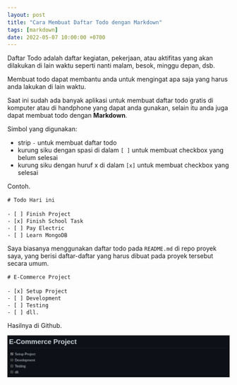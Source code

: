 ```yaml
---
layout: post
title: "Cara Membuat Daftar Todo dengan Markdown"
tags: [markdown]
date: 2022-05-07 10:00:00 +0700
---
```


Daftar Todo adalah daftar kegiatan, pekerjaan, atau aktifitas yang akan dilakukan di lain waktu seperti nanti malam, besok, minggu depan, dsb.

Membuat todo dapat membantu anda untuk mengingat apa saja yang harus anda lakukan di lain waktu.

Saat ini sudah ada banyak aplikasi untuk membuat daftar todo gratis di komputer atau di handphone yang dapat anda gunakan, selain itu anda juga dapat membuat todo dengan __Markdown__.

Simbol yang digunakan:

- strip `-` untuk membuat daftar todo
- kurung siku dengan spasi di dalam `[ ]` untuk membuat checkbox yang belum selesai
- kurung siku dengan huruf x di dalam `[x]` untuk membuat checkbox yang selesai

Contoh.

```
# Todo Hari ini

- [ ] Finish Project
- [x] Finish School Task
- [ ] Pay Electric
- [ ] Learn MongoDB
```

Saya biasanya menggunakan daftar todo pada `README.md` di repo proyek saya, yang berisi daftar-daftar yang harus dibuat pada proyek tersebut secara umum.

```
# E-Commerce Project

- [x] Setup Project
- [ ] Development
- [ ] Testing
- [ ] dll.
```

Hasilnya di Github.

![Todo Markdown](/images/todo-markdown/test-todo-markdown-github.png)